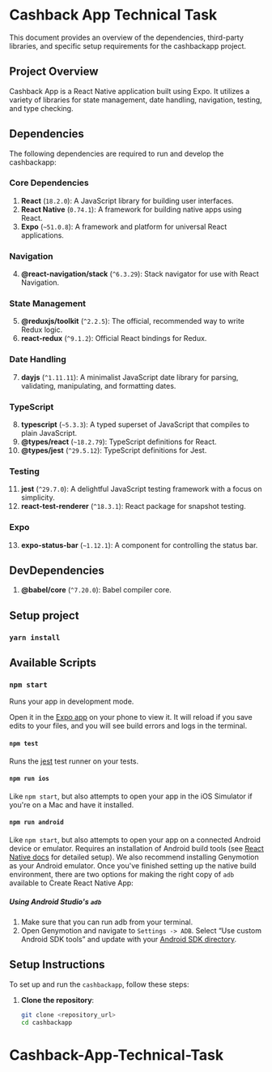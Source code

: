 # Cashback App Technical Task
This document provides an overview of the dependencies, third-party libraries, and specific setup requirements for the cashbackapp project.

## Project Overview
Cashback App is a React Native application built using Expo. It utilizes a variety of libraries for state management, date handling, navigation, testing, and type checking.

## Dependencies
The following dependencies are required to run and develop the cashbackapp:

### Core Dependencies

1. **React** (`18.2.0`): A JavaScript library for building user interfaces.
2. **React Native** (`0.74.1`): A framework for building native apps using React.
3. **Expo** (`~51.0.8`): A framework and platform for universal React applications.

### Navigation

4. **@react-navigation/stack** (`^6.3.29`): Stack navigator for use with React Navigation.

### State Management

5. **@reduxjs/toolkit** (`^2.2.5`): The official, recommended way to write Redux logic.
6. **react-redux** (`^9.1.2`): Official React bindings for Redux.

### Date Handling

7. **dayjs** (`^1.11.11`): A minimalist JavaScript date library for parsing, validating, manipulating, and formatting dates.

### TypeScript

8. **typescript** (`~5.3.3`): A typed superset of JavaScript that compiles to plain JavaScript.
9. **@types/react** (`~18.2.79`): TypeScript definitions for React.
10. **@types/jest** (`^29.5.12`): TypeScript definitions for Jest.

### Testing

11. **jest** (`^29.7.0`): A delightful JavaScript testing framework with a focus on simplicity.
12. **react-test-renderer** (`^18.3.1`): React package for snapshot testing.

### Expo

13. **expo-status-bar** (`~1.12.1`): A component for controlling the status bar.

## DevDependencies

1. **@babel/core** (`^7.20.0`): Babel compiler core.

## Setup project

### `yarn install`

## Available Scripts

### `npm start`

Runs your app in development mode.

Open it in the [Expo app](https://expo.io) on your phone to view it. It will reload if you save edits to your files, and you will see build errors and logs in the terminal.

#### `npm test`

Runs the [jest](https://github.com/facebook/jest) test runner on your tests.

#### `npm run ios`

Like `npm start`, but also attempts to open your app in the iOS Simulator if you're on a Mac and have it installed.

#### `npm run android`

Like `npm start`, but also attempts to open your app on a connected Android device or emulator. Requires an installation of Android build tools (see [React Native docs](https://facebook.github.io/react-native/docs/getting-started.html) for detailed setup). We also recommend installing Genymotion as your Android emulator. Once you've finished setting up the native build environment, there are two options for making the right copy of `adb` available to Create React Native App:

##### Using Android Studio's `adb`

1. Make sure that you can run adb from your terminal.
2. Open Genymotion and navigate to `Settings -> ADB`. Select “Use custom Android SDK tools” and update with your [Android SDK directory](https://stackoverflow.com/questions/25176594/android-sdk-location).

## Setup Instructions

To set up and run the `cashbackapp`, follow these steps:

1. **Clone the repository**:
   ```sh
   git clone <repository_url>
   cd cashbackapp
# Cashback-App-Technical-Task
